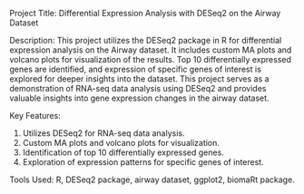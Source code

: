Project Title: Differential Expression Analysis with DESeq2 on the Airway Dataset

Description: This project utilizes the DESeq2 package in R for differential expression
analysis on the Airway dataset. It includes custom MA plots and volcano plots for
visualization of the results. Top 10 differentially expressed genes are identified, and
expression of specific genes of interest is explored for deeper insights into the dataset.
This project serves as a demonstration of RNA-seq data analysis using DESeq2 and provides
valuable insights into gene expression changes in the airway dataset.

Key Features:
1) Utilizes DESeq2 for RNA-seq data analysis.
2) Custom MA plots and volcano plots for visualization.
3) Identification of top 10 differentially expressed genes.
4) Exploration of expression patterns for specific genes of interest.

Tools Used: R, DESeq2 package, airway dataset, ggplot2, biomaRt package.

